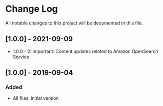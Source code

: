 # Change Log
All notable changes to this project will be documented in this file.

## [1.0.0] - 2021-09-09
- 1.0.0 - 2: Important: Content updates related to Amazon OpenSearch Service
  
## [1.0.0] - 2019-09-04
### Added
- All files, initial version
